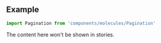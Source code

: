 <!-- # Pagination :

Application Pagination.

<!-- Brief summary of what the component is, and what it's for. -->

<!-- STORY -->

## Example

```js
import Pagination from 'components/molecules/Pagination'
```

<!-- SOURCE -->

<!-- STORY_SOURCE -->

<!-- STORY HIDE START -->

The content here won't be shown in stories.

<!-- STORY HIDE END -->

<!-- PROPS -->

